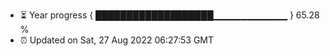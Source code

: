 - ⏳ Year progress { ███████████████████▁▁▁▁▁▁▁▁▁▁▁ } 65.28 %
- ⏰ Updated on Sat, 27 Aug 2022 06:27:53 GMT

